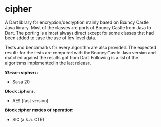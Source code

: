 cipher
======

A Dart library for encryption/decryption mainly based on Bouncy Castle Java
library. Most of the classes are ports of Bouncy Castle from Java to Dart. The
porting is almost always direct except for some classes that had been added to
ease the use of low level data.

Tests and benchmarks for every algorithm are also provided. The expected results
for the tests are computed with the Bouncy Castle Java version and matched
against the results got from Dart. Following is a list of the algorithms
implemented in the last release.

**Stream ciphers:**
* Salsa 20

**Block ciphers:**
* AES (fast version)

**Block cipher modes of operation:**
* SIC (a.k.a. CTR)
